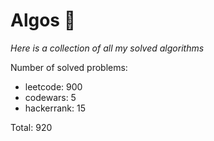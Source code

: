 # Algos 🏯

_Here is a collection of all my solved algorithms_

Number of solved problems:
- leetcode: 900
- codewars: 5
- hackerrank: 15

Total: 920
